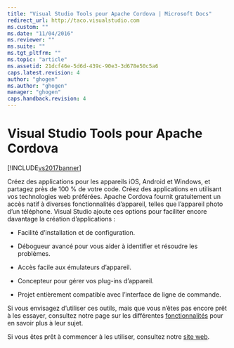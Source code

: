 ```yaml
---
title: "Visual Studio Tools pour Apache Cordova | Microsoft Docs"
redirect_url: http://taco.visualstudio.com
ms.custom: ""
ms.date: "11/04/2016"
ms.reviewer: ""
ms.suite: ""
ms.tgt_pltfrm: ""
ms.topic: "article"
ms.assetid: 21dcf46e-5d6d-439c-90e3-3d678e50c5a6
caps.latest.revision: 4
author: "ghogen"
ms.author: "ghogen"
manager: "ghogen"
caps.handback.revision: 4
---
```

# Visual Studio Tools pour Apache Cordova
[!INCLUDE[vs2017banner](../code-quality/includes/vs2017banner.md)]

Créez des applications pour les appareils iOS, Android et Windows, et partagez près de 100 % de votre code. Créez des applications en utilisant vos technologies web préférées. Apache Cordova fournit gratuitement un accès natif à diverses fonctionnalités d’appareil, telles que l’appareil photo d’un téléphone. Visual Studio ajoute ces options pour faciliter encore davantage la création d’applications :  
  
-   Facilité d’installation et de configuration.  
  
-   Débogueur avancé pour vous aider à identifier et résoudre les problèmes.  
  
-   Accès facile aux émulateurs d’appareil.  
  
-   Concepteur pour gérer vos plug\-ins d’appareil.  
  
-   Projet entièrement compatible avec l’interface de ligne de commande.  
  
 Si vous envisagez d’utiliser ces outils, mais que vous n’êtes pas encore prêt à les essayer, consultez notre page sur les différentes [fonctionnalités](https://www.visualstudio.com/explore/cordova-vs) pour en savoir plus à leur sujet.  
  
 Si vous êtes prêt à commencer à les utiliser, consultez notre [site web](http://taco.visualstudio.com/en-us/docs/get-started-vs-tools-apache-cordova/).